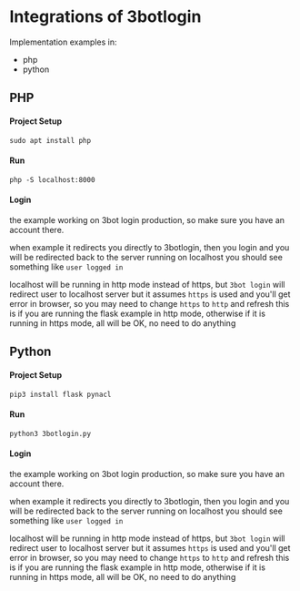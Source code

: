 # Integrations of 3botlogin 
Implementation examples in:
* php
* python


## PHP

#### Project Setup

`sudo apt install php`

#### Run

`php -S localhost:8000`

#### Login

the example working on 3bot login production, so make sure you have an account there.

when example it redirects you directly to 3botlogin, then you login 
and you will be redirected back to the server running on localhost
you should see something like `user logged in`

localhost will be running in http mode instead of https, but `3bot login` will redirect user to localhost server but it assumes `https` is used and you'll get error in browser, so you may need to change `https` to `http` and refresh
this is if you are running the flask example in http mode, otherwise if it is running in https mode, all will be OK, no need to do anything

## Python

#### Project Setup

`pip3 install flask pynacl`

#### Run

`python3 3botlogin.py`

#### Login

the example working on 3bot login production, so make sure you have an account there.

when example it redirects you directly to 3botlogin, then you login 
and you will be redirected back to the server running on localhost
you should see something like `user logged in`

localhost will be running in http mode instead of https, but `3bot login` will redirect user to localhost server but it assumes `https` is used and you'll get error in browser, so you may need to change `https` to `http` and refresh
this is if you are running the flask example in http mode, otherwise if it is running in https mode, all will be OK, no need to do anything



